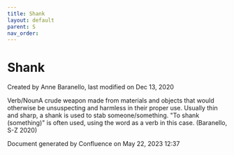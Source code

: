 ```yaml
---
title: Shank
layout: default
parent: S
nav_order:
---
```


# Shank

Created by  Anne Baranello, last modified on Dec 13, 2020

Verb/NounA crude weapon made from materials and objects that would otherwise be unsuspecting and harmless in their proper use. Usually thin and sharp, a shank is used to stab someone/something. &quot;To shank (something)&quot; is often used, using the word as a verb in this case. (Baranello, S-Z 2020)

Document generated by Confluence on May 22, 2023 12:37



